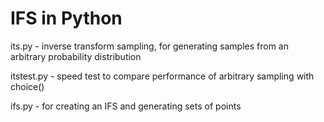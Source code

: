 # IFS in Python
its.py - inverse transform sampling, for generating samples from an arbitrary probability distribution

itstest.py - speed test to compare performance of arbitrary sampling with choice()

ifs.py - for creating an IFS and generating sets of points
